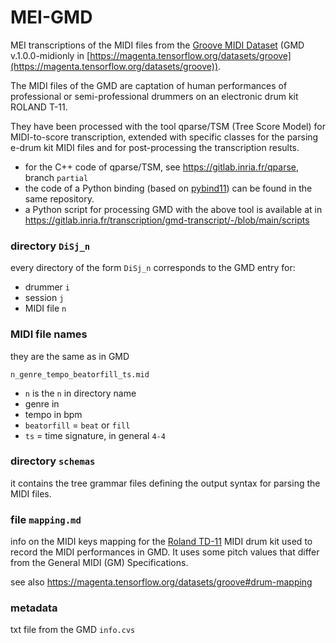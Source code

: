 # MEI-GMD
MEI transcriptions of the MIDI files from the [Groove MIDI Dataset](https://magenta.tensorflow.org/datasets/groove)  (GMD v.1.0.0-midionly in [https://magenta.tensorflow.org/datasets/groove](https://magenta.tensorflow.org/datasets/groove)).

The MIDI files of the GMD are captation of human performances of professional or semi-professional drummers on an electronic drum kit ROLAND T-11.

They have been processed with the tool qparse/TSM (Tree Score Model) for MIDI-to-score transcription, extended with specific classes for the parsing e-drum kit MIDI files and for post-processing the transcription results.

- for the C++ code of qparse/TSM, see https://gitlab.inria.fr/qparse, branch `partial`
- the code of a Python binding (based on [pybind11](https://github.com/pybind/pybind11)) can be found in the same repository.
- a Python script for processing GMD with the above tool is available at in https://gitlab.inria.fr/transcription/gmd-transcript/-/blob/main/scripts



### directory `DiSj_n` 

every directory of the form `DiSj_n` corresponds to the GMD entry for:

- drummer `i`  
- session `j`  
- MIDI file `n`  

### MIDI file names

they are the same as in GMD

```
n_genre_tempo_beatorfill_ts.mid
```

- `n` is the `n` in directory name
- genre in 
- tempo in bpm
- `beatorfill` = `beat` or `fill`
- `ts` = time signature, in general `4-4`



### directory `schemas`

it contains the tree grammar files defining the output syntax for parsing the MIDI files.



### file `mapping.md`

info on the MIDI keys mapping for the [Roland TD-11](https://www.roland.com/global/products/td-11k/) MIDI drum kit  used to record the MIDI performances in GMD.
It uses some pitch values that differ from the General MIDI (GM) Specifications. 

see also https://magenta.tensorflow.org/datasets/groove#drum-mapping



### metadata 

txt file from the GMD `info.cvs`



